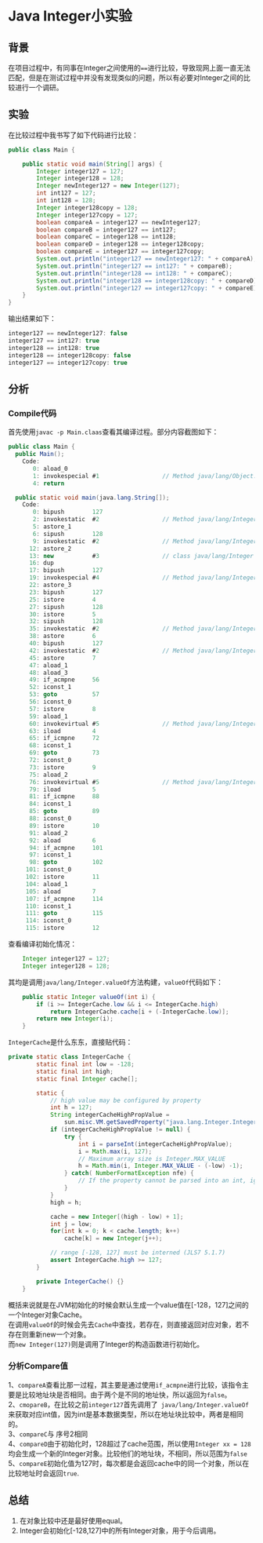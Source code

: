 # Java Integer小实验 #
## 背景 ##
在项目过程中，有同事在Integer之间使用的`==`进行比较，导致现网上面一直无法匹配，但是在测试过程中并没有发现类似的问题，所以有必要对Integer之间的比较进行一个调研。
## 实验 ##
在比较过程中我书写了如下代码进行比较：
```java 
public class Main {

    public static void main(String[] args) {
        Integer integer127 = 127;
        Integer integer128 = 128;
        Integer newInteger127 = new Integer(127);
        int int127 = 127;
        int int128 = 128;
        Integer integer128copy = 128;
        Integer integer127copy = 127;
        boolean compareA = integer127 == newInteger127;
        boolean compareB = integer127 == int127;
        boolean compareC = integer128 == int128;
        boolean compareD = integer128 == integer128copy;
        boolean compareE = integer127 == integer127copy;
        System.out.println("integer127 == newInteger127: " + compareA);
        System.out.println("integer127 == int127: " + compareB);
        System.out.println("integer128 == int128: " + compareC);
        System.out.println("integer128 == integer128copy: " + compareD);
        System.out.println("integer127 == integer127copy: " + compareE);
    }
}
```  
输出结果如下：
```JAVA
integer127 == newInteger127: false
integer127 == int127: true
integer128 == int128: true
integer128 == integer128copy: false
integer127 == integer127copy: true
```
## 分析 ##
### Compile代码 ###
首先使用`javac -p Main.claas`查看其编译过程。部分内容截图如下：  
```java
public class Main {
  public Main();
    Code:
       0: aload_0
       1: invokespecial #1                  // Method java/lang/Object."<init>":()V
       4: return

  public static void main(java.lang.String[]);
    Code:
       0: bipush        127
       2: invokestatic  #2                  // Method java/lang/Integer.valueOf:(I)Ljava/lang/Integer;
       5: astore_1
       6: sipush        128
       9: invokestatic  #2                  // Method java/lang/Integer.valueOf:(I)Ljava/lang/Integer;
      12: astore_2
      13: new           #3                  // class java/lang/Integer
      16: dup
      17: bipush        127
      19: invokespecial #4                  // Method java/lang/Integer."<init>":(I)V
      22: astore_3
      23: bipush        127
      25: istore        4
      27: sipush        128
      30: istore        5
      32: sipush        128
      35: invokestatic  #2                  // Method java/lang/Integer.valueOf:(I)Ljava/lang/Integer;
      38: astore        6
      40: bipush        127
      42: invokestatic  #2                  // Method java/lang/Integer.valueOf:(I)Ljava/lang/Integer;
      45: astore        7
      47: aload_1
      48: aload_3
      49: if_acmpne     56
      52: iconst_1
      53: goto          57
      56: iconst_0
      57: istore        8
      59: aload_1
      60: invokevirtual #5                  // Method java/lang/Integer.intValue:()I
      63: iload         4
      65: if_icmpne     72
      68: iconst_1
      69: goto          73
      72: iconst_0
      73: istore        9
      75: aload_2
      76: invokevirtual #5                  // Method java/lang/Integer.intValue:()I
      79: iload         5
      81: if_icmpne     88
      84: iconst_1
      85: goto          89
      88: iconst_0
      89: istore        10
      91: aload_2
      92: aload         6
      94: if_acmpne     101
      97: iconst_1
      98: goto          102
     101: iconst_0
     102: istore        11
     104: aload_1
     105: aload         7
     107: if_acmpne     114
     110: iconst_1
     111: goto          115
     114: iconst_0
     115: istore        12
```
查看编译初始化情况：  
```Java
    Integer integer127 = 127;
    Integer integer128 = 128;
```
其均是调用`java/lang/Integer.valueOf`方法构建，`valueOf`代码如下：  
```java
    public static Integer valueOf(int i) {
        if (i >= IntegerCache.low && i <= IntegerCache.high)
            return IntegerCache.cache[i + (-IntegerCache.low)];
        return new Integer(i);
    }
```
`IntegerCache`是什么东东，直接贴代码：  
```java
private static class IntegerCache {
        static final int low = -128;
        static final int high;
        static final Integer cache[];

        static {
            // high value may be configured by property
            int h = 127;
            String integerCacheHighPropValue =
                sun.misc.VM.getSavedProperty("java.lang.Integer.IntegerCache.high");
            if (integerCacheHighPropValue != null) {
                try {
                    int i = parseInt(integerCacheHighPropValue);
                    i = Math.max(i, 127);
                    // Maximum array size is Integer.MAX_VALUE
                    h = Math.min(i, Integer.MAX_VALUE - (-low) -1);
                } catch( NumberFormatException nfe) {
                    // If the property cannot be parsed into an int, ignore it.
                }
            }
            high = h;

            cache = new Integer[(high - low) + 1];
            int j = low;
            for(int k = 0; k < cache.length; k++)
                cache[k] = new Integer(j++);

            // range [-128, 127] must be interned (JLS7 5.1.7)
            assert IntegerCache.high >= 127;
        }

        private IntegerCache() {}
    }
```
概括来说就是在JVM初始化的时候会默认生成一个value值在[-128，127]之间的一个Integer对象Cache。  
在调用`valueOf`的时候会先去`Cache`中查找，若存在，则直接返回对应对象，若不存在则重新new一个对象。  
而`new Integer(127)`则是调用了Integer的构造函数进行初始化。   
### 分析Compare值 ###
1、`compareA`查看比那一过程，其主要是通过使用`if_acmpne`进行比较，该指令主要是比较地址块是否相同。由于两个是不同的地址快，所以返回为`false`。   
2、`cmopareB`，在比较之前`integer127`首先调用了` java/lang/Integer.valueOf`来获取对应int值，因为int是基本数据类型，所以在地址块比较中，两者是相同的。   
3、`compareC`与 序号2相同   
4、`compareD`由于初始化时，128超过了cache范围，所以使用`Integer xx = 128`均会生成一个新的Integer对象。比较他们的地址块，不相同，所以范围为`false`   
5、`compareE`初始化值为127时，每次都是会返回cache中的同一个对象，所以在比较地址时会返回`true`.   
## 总结 ##
1. 在对象比较中还是最好使用equal。  
2. Integer会初始化[-128,127]中的所有Integer对象，用于今后调用。  